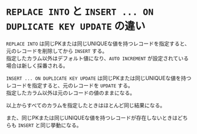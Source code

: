 # `REPLACE INTO` と `INSERT ... ON DUPLICATE KEY UPDATE` の違い

`REPLACE INTO` は同じPKまたは同じUNIQUEな値を持つレコードを指定すると、元のレコードを削除してから `INSERT` する。  
指定したカラム以外はデフォルト値になり、`AUTO INCREMENT` が設定されている場合は新しく採番される。

`INSERT ... ON DUPLICATE KEY UPDATE` は同じPKまたは同じUNIQUEな値を持つレコードを指定すると、元のレコードを `UPDATE` する。  
指定したカラム以外は元のレコードの値のままになる。

以上からすべてのカラムを指定したときはほとんど同じ結果になる。

また、同じPKまたは同じUNIQUEな値を持つレコードが存在しないときはどちらも `INSERT` と同じ挙動になる。
